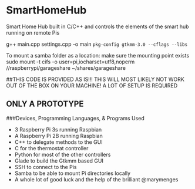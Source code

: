 # SmartHomeHub
Smart Home Hub built in C/C++ and controls the elements of the smart hub running on remote Pis  

g++ main.cpp settings.cpp -o main `pkg-config gtkmm-3.0 --cflags --libs`  

To mount a samba folder as a location: make sure the mounting point exists  
sudo mount -t cifs -o user=pi,iocharset=utf8,noperm //raspberrypi/garageshare ~/shares/garageshare  


##THIS CODE IS PROVIDED AS IS!!! THIS WILL MOST LIKELY NOT WORK OUT OF THE BOX ON YOUR MACHINE! A LOT OF SETUP IS REQUIRED

## ONLY A PROTOTYPE

###Devices, Programming Languages, & Programs Used
* 3 Raspberry Pi 3s running Raspbian
* A Raspberry Pi 2B running Raspbian
* C++ to delegate methods to the GUI
* C for the thermostat controller
* Python for most of the other controllers
* Glade to build the Gtkmm based GUI
* SSH to connect to the Pis
* Samba to be able to mount Pi directories locally
* A whole lot of good luck and the help of the brilliant @marymenges
